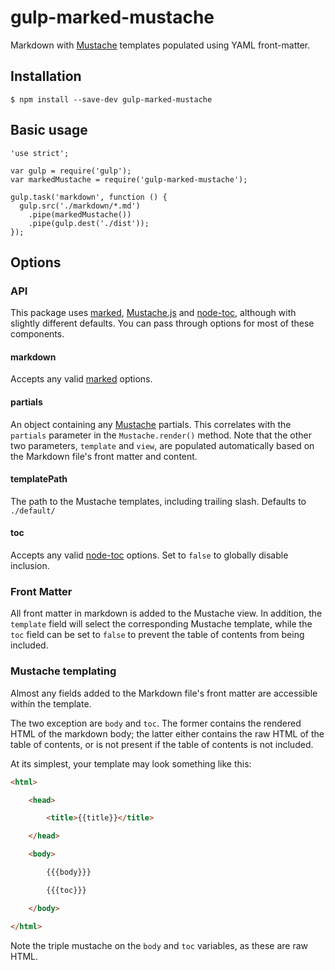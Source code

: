 # gulp-marked-mustache

Markdown with [Mustache](https://mustache.github.io/) templates populated using YAML front-matter.

## Installation

```
$ npm install --save-dev gulp-marked-mustache
```

## Basic usage

```
'use strict';

var gulp = require('gulp');
var markedMustache = require('gulp-marked-mustache');

gulp.task('markdown', function () {
  gulp.src('./markdown/*.md')
    .pipe(markedMustache())
    .pipe(gulp.dest('./dist'));
});
```

## Options

### API

This package uses [marked](https://github.com/chjj/marked), [Mustache.js](https://github.com/janl/mustache.js) and [node-toc](https://github.com/cowboy/node-toc), although with
slightly different defaults. You can pass through options for most of these components.

#### markdown

Accepts any valid [marked](https://github.com/chjj/marked) options.

#### partials

An object containing any [Mustache](http://mustache.github.io/) partials. This correlates with the `partials` parameter in the `Mustache.render()` method. Note that the other two parameters, `template` and `view`, are populated automatically based on the Markdown file's front matter and content.

#### templatePath

The path to the Mustache templates, including trailing slash. Defaults to `./default/`

#### toc

Accepts any valid [node-toc](https://github.com/cowboy/node-toc) options. Set to `false` to globally disable inclusion.

### Front Matter

All front matter in markdown is added to the Mustache view. In addition, the `template` field will select the corresponding Mustache template, while the `toc` field can be set to `false` to prevent the table of contents from being included.

### Mustache templating

Almost any fields added to the Markdown file's front matter are accessible within the template.

The two exception are `body` and `toc`. The former contains the rendered HTML of the markdown body; the latter either contains the raw HTML of the table of contents, or is not present if the table of contents is not included.

At its simplest, your template may look something like this:

```html
<html>

    <head>

        <title>{{title}}</title>

    </head>

    <body>

        {{{body}}}

        {{{toc}}}

    </body>

</html>
```

Note the triple mustache on the `body` and `toc` variables, as these are raw HTML.
